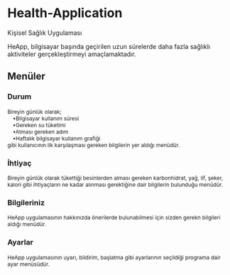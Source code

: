 # Health-Application
Kişisel Sağlık Uygulaması
<br>
<p>HeApp, bilgisayar başında geçirilen uzun sürelerde daha fazla sağlıklı aktiviteler gerçekleştirmeyi amaçlamaktadır.</p>
<h2>Menüler</h2>
<h3>Durum</h3>
<p style="font-size:12px;">Bireyin günlük olarak;<br>&emsp;•Bilgisayar kullanım süresi<br>&emsp;•Gereken su tüketimi<br>
  &emsp;•Atması gereken adım<br>&emsp;•Haftalık bilgisayar kullanım grafiği<br>gibi kullanıcının ilk karşılaşması gereken bilgilerin yer aldığı menüdür.</p>
<h3>İhtiyaç</h3>
<p style="font-size:12px;">Bireyin günlük olarak tükettiği besinlerden alması gereken karbonhidrat, yağ, lif, şeker, kalori
gibi ihtiyaçların ne kadar alınması gerektiğine dair bilgilerin bulunduğu menüdür.</p>
<h3>Bilgileriniz</h3>
<p style="font-size:12px;">HeApp uygulamasının hakkınızda önerilerde bulunabilmesi için sizden gerekn bilgileri aldığı menüdür.</p>
<h3>Ayarlar</h3>
<p style="font-size:12px;">HeApp uygulamasının uyarı, bildirim, başlatma gibi ayarlarının seçildiği programa dair ayar menüsüdür.</p>
